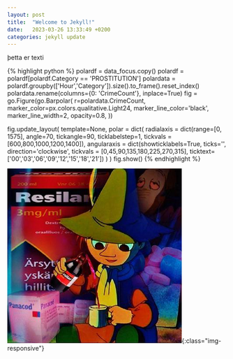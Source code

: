 ```yaml
---
layout: post
title:  "Welcome to Jekyll!"
date:   2023-03-26 13:33:49 +0200
categories: jekyll update
---
```

þetta er texti


{% highlight python %}
polardf = data_focus.copy()
polardf = polardf[polardf.Category == 'PROSTITUTION']
polardata = polardf.groupby(['Hour','Category']).size().to_frame().reset_index()
polardata.rename(columns={0: 'CrimeCount'}, inplace=True)
fig = go.Figure(go.Barpolar(
    r=polardata.CrimeCount,
    marker_color=px.colors.qualitative.Light24,
    marker_line_color='black',
    marker_line_width=2,
    opacity=0.8,
))

fig.update_layout(
    template=None,
    polar = dict(
        radialaxis = dict(range=[0, 1575], angle=70, tickangle=90, ticklabelstep=1, tickvals = [600,800,1000,1200,1400]),
        angularaxis = dict(showticklabels=True, ticks='', direction='clockwise', tickvals = [0,45,90,135,180,225,270,315], ticktext=['00','03','06','09','12','15','18','21'])
    )
)
fig.show()
{% endhighlight %}

![test](/assets/resilar.jpg){:class="img-responsive"}


